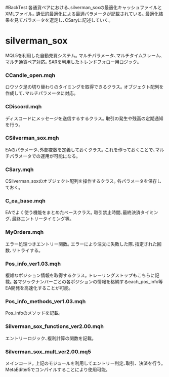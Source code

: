 #BackTest
各通貨ペアにおける､silverman_soxの最適化キャッシュファイルとXMLファイル｡
遺伝的最適化による最適パラメータが記載されている｡
最適化結果を見てパラメータを選定し､CSaryに記述していく｡

# silverman_sox
MQL5を利用した自動売買システム｡
マルチパラメータ､マルチタイムフレーム､マルチ通貨ペア対応｡
SARを利用したトレンドフォロー用ロジック｡

### CCandle_open.mqh
ロウソク足の切り替わりのタイミングを取得できるクラス｡
オブジェクト配列を作成して､マルチパラメータに対応｡

### CDiscord.mqh
ディスコードにメッセージを送信するするクラス｡
取引の発生や残高の定期通知を行う｡

### CSilverman_sox.mqh
EAのパラメータ､外部変数を定義しておくクラス｡
これを作っておくことで､マルチパラメータでの運用が可能になる｡

### CSary.mqh
CSilverman_soxのオブジェクト配列を操作するクラス｡
各パラメータを保存しておく｡

### C_ea_base.mqh
EAでよく使う機能をまとめたベースクラス｡
取引禁止時間､最終決済タイミング､最終エントリータイミング等｡

### MyOrders.mqh
エラー処理つきエントリー関数｡
エラーにより注文に失敗した際､指定された回数､リトライする｡

### Pos_info_ver1.03.mqh
複雑なポジション情報を取得するクラス｡
トレーリングストップもこちらに記載｡
各マジックナンバーごとの各ポジションの情報を格納するeach_pos_info等
EA開発を高速化することが可能｡

### Pos_info_methods_ver1.03.mqh
Pos_infoのメソッドを記載｡

### Silverman_sox_functions_ver2.00.mqh
エントリーロジック､複利計算の関数を記載｡

### Silverman_sox_mult_ver2.00.mq5
メインコード｡
上記のモジュールを利用してエントリー判定､取引、決済を行う｡
MetaEditer5でコンパイルすることにより使用可能｡

